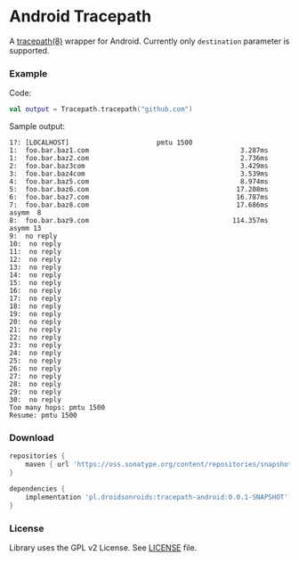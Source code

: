 Android Tracepath
=============

A [tracepath(8)](http://man7.org/linux/man-pages/man8/tracepath.8.html) wrapper for Android.
Currently only `destination` parameter is supported.

### Example

Code:
```kotlin
val output = Tracepath.tracepath("github.com")
```

Sample output:
```
1?: [LOCALHOST]                      pmtu 1500
1:  foo.bar.baz1.com                                      3.287ms
1:  foo.bar.baz2.com                                      2.736ms
2:  foo.bar.baz3com                                       3.429ms
3:  foo.bar.baz4com                                       3.539ms
4:  foo.bar.baz5.com                                      8.974ms
5:  foo.bar.baz6.com                                     17.208ms
6:  foo.bar.baz7.com                                     16.787ms
7:  foo.bar.baz8.com                                     17.686ms asymm  8
8:  foo.bar.baz9.com                                    114.357ms asymm 13
9:  no reply
10:  no reply
11:  no reply
12:  no reply
13:  no reply
14:  no reply
15:  no reply
16:  no reply
17:  no reply
18:  no reply
19:  no reply
20:  no reply
21:  no reply
22:  no reply
23:  no reply
24:  no reply
25:  no reply
26:  no reply
27:  no reply
28:  no reply
29:  no reply
30:  no reply
Too many hops: pmtu 1500
Resume: pmtu 1500
```

### Download
```gradle
repositories {
    maven { url 'https://oss.sonatype.org/content/repositories/snapshots' }
}

dependencies {
    implementation 'pl.droidsonroids:tracepath-android:0.0.1-SNAPSHOT'
}
```

### License
Library uses the GPL v2 License. See [LICENSE](LICENSE) file.